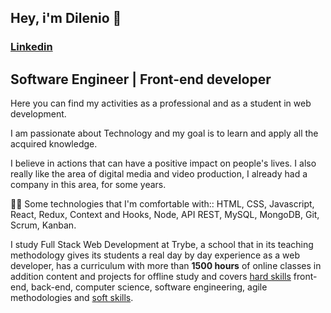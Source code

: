 ## Hey, i'm Dilenio 👋 
### [Linkedin](https://linkedin.com/in/dilenio)
## Software Engineer | Front-end developer

Here you can find my activities as a professional and as a student in web development.

I am passionate about Technology and my goal is to learn and apply all the acquired knowledge.

I believe in actions that can have a positive impact on people's lives.
I also really like the area of digital media and video production, I already had a company in this area, for some years.

👨‍💻 Some technologies that I'm comfortable with:: HTML, CSS, Javascript, React, Redux, Context and Hooks, Node, API REST, MySQL, MongoDB, Git, Scrum, Kanban.

I study Full Stack Web Development at Trybe, a school that in its teaching methodology gives its students a real day by day experience as a web developer, has a curriculum with more than **1500 hours** of online classes in addition content and projects for offline study and covers [hard skills](https://betrybe.com) front-end, back-end, computer science, software engineering, agile methodologies and [soft skills](https://betrybe.com).

